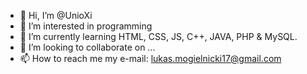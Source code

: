 - 👋 Hi, I’m @UnioXi
- 👀 I’m interested in programming
- 🌱 I’m currently learning  HTML, CSS, JS, C++, JAVA, PHP & MySQL.
- 💞️ I’m looking to collaborate on ...
- 📫 How to reach me my e-mail: lukas.mogielnicki17@gmail.com

<!---
UnioXi/UnioXi is a ✨ special ✨ repository because its `README.md` (this file) appears on your GitHub profile.
You can click the Preview link to take a look at your changes.
--->
